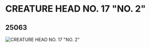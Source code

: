 # CREATURE HEAD NO. 17 "NO. 2"
## 25063
![CREATURE HEAD NO. 17 "NO. 2"](https://lc-www-live-s.legocdn.com/media/bricks/5/2/6136945.jpg)